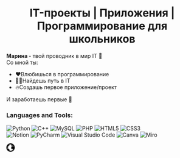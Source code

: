 <H1 align = "center">IT-проекты | Приложения | Программирование для школьников </H1>

<B>Марина </B> - твой проводник в мир IT 💫<BR>
Со мной ты:
<UL>
<LI>❤Влюбишься в программирование
<LI>👨‍💻Найдешь путь в IT
<LI>🔥Создашь первое приложение/проект
</UL>
И заработаешь первые 💸

### Languages and Tools: 
  ![Python](https://img.shields.io/badge/python-3670A0?style=for-the-badge&logo=python&logoColor=ffdd54)
  ![C++](https://img.shields.io/badge/c++-%2300599C.svg?style=for-the-badge&logo=c%2B%2B&logoColor=white)
  ![MySQL](https://img.shields.io/badge/mysql-%2300f.svg?style=for-the-badge&logo=mysql&logoColor=white)
  ![PHP](https://img.shields.io/badge/php-%23777BB4.svg?style=for-the-badge&logo=php&logoColor=white)
  ![HTML5](https://img.shields.io/badge/html5-%23E34F26.svg?style=for-the-badge&logo=html5&logoColor=white)
  ![CSS3](https://img.shields.io/badge/css3-%231572B6.svg?style=for-the-badge&logo=css3&logoColor=white)
  <BR>
    	![Notion](https://img.shields.io/badge/Notion-%23000000.svg?style=for-the-badge&logo=notion&logoColor=white)
    ![PyCharm](https://img.shields.io/badge/pycharm-143?style=for-the-badge&logo=pycharm&logoColor=black&color=black&labelColor=green)
    ![Visual Studio Code](https://img.shields.io/badge/Visual%20Studio%20Code-0078d7.svg?style=for-the-badge&logo=visual-studio-code&logoColor=white)
    ![Canva](https://img.shields.io/badge/Canva-%2300C4CC.svg?style=for-the-badge&logo=Canva&logoColor=white)
    ![Miro](https://img.shields.io/badge/miro-3670A0?style=for-the-badge&logo=miro&logoColor=ffdd54)
  
[<img align="left" alt="https://taplink.cc/iteacherma" width="22px" src="https://raw.githubusercontent.com/iconic/open-iconic/master/svg/globe.svg" />](https://taplink.cc/iteacherma)
